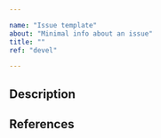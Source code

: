 ```yaml
---

name: "Issue template"
about: "Minimal info about an issue"
title: ""
ref: "devel"

---
```


## Description


<!--- ## Screenshots (if appropriate): -->

## References
<!--- Create a list of references, (in a bullet style) -->
